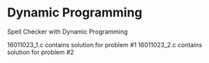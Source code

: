 # Dynamic Programming
 Spell Checker with Dynamic Programming
 
 16011023_1.c contains solution for problem #1
 16011023_2.c contains solution for problem #2

